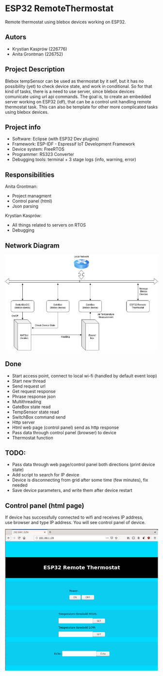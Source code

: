 # ESP32 RemoteThermostat
Remote thermostat using blebox devices working on ESP32. 

## Autors
- Krystian Kasprów (226776) 
- Anita Grontman (226752)

## Project Description

Blebox tempSensor can be used as thermostat by it self, but it has no possibility (yet) to check device state, and work in conditional.
So for that kind of tasks, there is a need to use server, since blebox devices comunicate using url api commands.
The goal is, to create an embedded server working on ESP32 (idf), that can be a control unit handling remote thermostat task.
This can also be template for other more complicated tasks using blebox devices.

## Project info
- Software: Eclipse (with ESP32 Dev plugins) 
- Framework: ESP-IDF - Espressif IoT Development Framework
- Device system: FreeRTOS
- Programmer: RS323 Converter 
- Debugging tools: terminal + 3 stage logs (info, warning, error)  

## Responsibilities 
Anita Grontman: 
  - Project managment
  - Control panel (html)
  - Json parsing 
  
Krystian Kasprów: 
  - All things related to servers on RTOS
  - Debugging


## Network Diagram 
![Image description](images/NetSchem.png)

## Done 
- Start access point, connect to local wi-fi (handled by default event loop)
- Start new thread
- Send request url
- Get request response	
- Phrase response json 
- Multithreading 
- GateBox state read
- TempSensor state read
- SwitchBox command send
- Http server
- Html web page (control panel) send as http response 
- Pass data through control panel (browser) to device
- Thermostat function

## TODO:
- Pass data through web page/control panel both directions (print device state)
- Add script to search for IP device 
- Device is disconnecting from grid after some time (few minutes), fix needed
- Save device parameters, and write them after device restart

## Control panel (html page) 
If device has successfully connected to wifi and receives IP address, <br />
use browser and type IP address. You will see control panel of device.
  
![Image description](images/webPage_view.png)
